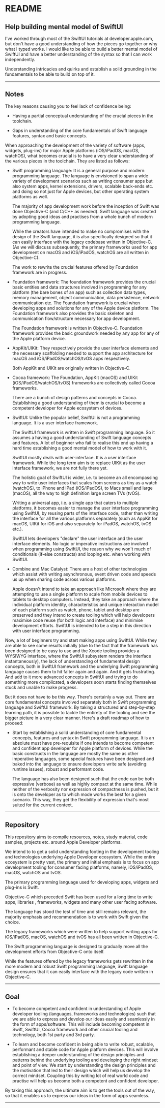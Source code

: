 # README

## Help building mental model of SwiftUI

I've worked through most of the SwiftUI tutorials at developer.apple.com, but don't have a good understanding of how the pieces go together or why what I typed works. I would like to be able to build a better mental model of SwiftUI and have a better understanding of the syntax so that I can work independently.

Understanding intricacies and quirks and establish a solid grounding in the fundamentals to be able to build on top of it.

---

## Notes

The key reasons causing you to feel lack of confidence being:

-   Having a partial conceptual understanding of the crucial pieces in the toolchain.

-   Gaps in understanding of the core fundamentals of Swift language features, syntax and basic concepts.

When approaching the development of the variety of software (apps, widgets, plug-ins) for major Apple platforms (iOS/iPadOS, macOS, watchOS), what becomes crucial is to have a very clear understanding of the various pieces in the toolchain. They are listed as follows:

-   Swift programming language: It is a general purpose and modern programming language. The language is envisioned to span a wide variety of development scenarios such as writing consumer apps but also system apps, kernel extensions, drivers, scalable back-ends etc. and doing so not just for Apple devices, but other operating system platforms as well.

    The majority of app development work before the inception of Swift was done Objective-C (and C/C++ as needed). Swift language was created by adopting good ideas and practises from a whole bunch of modern programming language.

    While the creators have intended to make no compromises with the design of the Swift language, it is also specifically designed so that it can easily interface with the legacy codebase written in Objective-C. (As we will discuss subsequently, the primary frameworks used for app development on macOS and iOS/iPadOS, watchOS are all written in Objective-C).

    The work to rewrite the crucial features offered by Foundation framework are in progress.

-   Foundation framework: The foundation framework provides the crucial basic entities and data structures involved in programming for any platform (the bare bones of an app) such as collection data types, memory management, object communication, data persistence, network communication etc. The Foundation framework is crucial when developing apps and solutions for any of the Apple device platform. The Foundation framework also provides the basic skeleton and communication flow/structure necessary for app development.

    The Foundation framework is written in Objective-C. Foundation framework provides the basic groundwork needed by any app for any of the Apple platform device.

-   AppKit/UIKit: They respectively provide the user interface elements and the necessary scaffolding needed to support the app architecture for macOS and iOS/iPadOS/watchOS/tvOS apps respectively.

    Both AppKit and UIKit are originally written in Objective-C.

-   Cocoa framework: The Foundation, AppKit (macOS) and UIKit (iOS/iPadOS/watchOS/tvOS) frameworks are collectively called Cocoa frameworks.

    There are a bunch of design patterns and concepts in Cocoa. Establishing a good understanding of them is crucial to become a competent developer for Apple ecosystem of devices.

-   SwiftUI: Unlike the popular belief, SwiftUI is not a programming language. It is a user interface framework.

    The SwiftUI framework is written in Swift programming language. So it assumes a having a good understanding of Swift language concepts and features. A lot of beginner who fail to realise this end up having a hard time establishing a good mental model of how to work with it.

    SwiftUI mostly deals with user-interface. It is a user interface framework. While the long term aim is to replace UIKit as the user interface framework, we are not fully there yet.

    The holistic goal of SwiftUI is wider, i.e. to become an all encompassing way to write user interfaces that scales from screens as tiny as a watch (watchOS), to iPhone and iPad (iOS/iPadOS), to Macs small and large (macOS), all the way to high definition large screen TVs (tvOS).

    Writing a universal app, i.e. a single app that caters to multiple platforms, it becomes easier to manage the user interface programming using SwiftUI, by reusing parts of the interface code, rather than writing the interface for all the various platforms separately (such as AppKit for macOS, UIKit for iOS and also separately for iPadOS, watchOS, tvOS etc.).

    SwiftUI lets developers "declare" the user interface and the user interface elements. No logic or imperative instructions are involved when programming using SwiftUI, the reason why we won't much of conditionals (if-else constructs) and looping etc. when working with SwiftUI.

-   Combine and Mac Catalyst: There are a host of other technologies which assist with writing asynchronous, event driven code and speeds us up when sharing code across various platforms.

    Apple doesn't intend to take an approach like Microsoft where they are attempting to use a single platform to scale from mobile devices to tablets to desktop computers. Instead, they take an approach where the individual platform identity, characteristics and unique interaction model of each platform such as watch, phone, tablet and desktop are preserved and they intend to create tooling which will help developers maximise code reuse (for both logic and interface) and minimise development efforts. SwiftUI is intended to be a step in this direction with user interface programming.

Now, a lot of beginners try and start making apps using SwiftUI. While they are able to see some results initially (due to the fact that the framework has been designed to be easy to use and the Xcode tooling provides a WYSIWYG interface, where the SwiftUI subsystem renders the interface instantaneously), the lack of understanding of fundamental design concepts, both in SwiftUI framework and the underlying Swift programming language causes them to hit falter again and again. And it gets frustrating. And add to it more advanced concepts in SwiftUI and trying to do something more complicated, a developers soon starts finding themselves stuck and unable to make progress.

But it does not have to be this way. There's certainly a way out. There are core fundamental concepts involved separately both in Swift programming language and SwiftUI framework. By taking a structured and step-by-step learning path, it is possible to tackle the entirety of the tooling and see the bigger picture in a very clear manner. Here's a draft roadmap of how to proceed:

-   Start by establishing a solid understanding of core fundamental concepts, features and syntax in Swift programming language. It is an absolute must have pre-requisite if one intends to become competent and confident app developer for Apple platform of devices. While the basic constructs in the language are mostly the same as other imperative languages, some special features have been designed and baked into the language to ensure developers write safe (avoiding runtime issues), robust and performant code.

    The language has also been designed such that the code can be both expressive (verbose) as well as highly compact at the same time. While neither of the verbosity nor expression of compactness is pushed, but it is onto the developer as to which mode works the best for a given scenario. This way, they get the flexibility of expression that's most suited for the current context.

---

## Repository

This repository aims to compile resources, notes, study material, code samples, projects etc. around Apple Developer platforms.

We intend to to get a solid understanding footing in the development tooling and technologies underlying Apple Developer ecosystem. While the entire ecosystem is pretty vast, the primary and initial emphasis is to focus on app development tooling for consumer facing platforms, namely, iOS/iPadOS, macOS, watchOS and tvOS.

The primary programming language used for developing apps, widgets and plug-ins is Swift.

Objective-C which preceded Swift has been used for a long time to write apps, libraries , frameworks, widgets and many other user facing software.

The language has stood the test of time and still remains relevant, the majority emphasis and recommendation is to work with Swift given the choice.

The legacy frameworks which were written to help support writing apps for iOS/iPadOS, macOS, watchOS and tvOS has all been written in Objective-C.

The Swift programming language is designed to gradually move all the development efforts from Objective-C onto itself.

While the features offered by the legacy frameworks gets rewritten in the more modern and robust Swift programming language, Swift language design ensures that it can easily interface with the legacy code written in Objective-C.

---

## Goal

-   To become competent and confident in understanding of Apple developer tooling (languages, frameworks and technologies) such that we are able to express and develop our ideas easily and seamlessly in the form of apps/software. This will include becoming competent in Swift, SwiftUI, Cocoa framework and other crucial tooling and technology, both 1st party and 3rd party.

-   To learn and become confident in being able to write robust, scalable, performant and stable code for Apple platform devices. This will involve establishing a deeper understanding of the design principles and patterns behind the underlying tooling and developing the right mindset and point of view. We start by understanding the design principles and the motivation that led to their design which will help us develop the correct mindset. Coupling this by writing lot of real world code and practise will help us become both a competent and confident developer.

By taking this approach, the ultimate aim is to get the tools out of the way, so that it enables us to express our ideas in the form of apps seamless.

---
